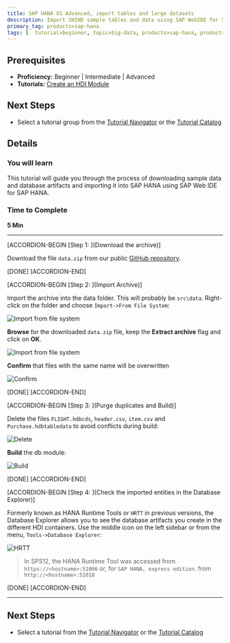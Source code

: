 ```yaml
---
title: SAP HANA XS Advanced, import tables and large datasets
description: Import SHINE sample tables and data using SAP WebIDE for SAP HANA
primary_tag: products>sap-hana
tags: [  tutorial>beginner, topic>big-data, products>sap-hana, products>sap-hana\,-express-edition ]
---
```


## Prerequisites  
 - **Proficiency:** Beginner | Intermediate | Advanced
 - **Tutorials:** [Create an HDI Module](http://www.sap.com/developer/tutorials/xsa-hdi-module.html)


## Next Steps
  - Select a tutorial group from the [Tutorial Navigator](http://www.sap.com/developer/tutorial-navigator.html) or the [Tutorial Catalog](https://www.sap.com/developer/tutorial-navigator.tutorials.html)

## Details
### You will learn  
This tutorial will guide you through the process of downloading sample data and database artifacts and importing it into SAP HANA using SAP Web IDE for SAP HANA.

### Time to Complete
**5 Min**

---

[ACCORDION-BEGIN [Step 1: ](Download the archive)]

Download the file `data.zip` from our public [GitHub repository](https://github.com/SAP/com.sap.openSAP.hana5.templates/raw/hana2_sps01/ex2/core-db/data.zip).

[DONE]
[ACCORDION-END]

[ACCORDION-BEGIN [Step 2: ](Import Archive)]

Import the archive into the data folder. This will probably be `src\data`. Right-click on the folder and choose `Import->From File System`:

![Import from file system](1.png)

**Browse** for the downloaded `data.zip` file, keep the **Extract archive** flag and click on **OK**.

![Import from file system](2.png)

 **Confirm** that files with the same name will be overwritten

![Confirm](3.png)


[DONE]
[ACCORDION-END]


[ACCORDION-BEGIN [Step 3: ](Purge duplicates and Build)]

Delete the files `FLIGHT.hdbcds`, `header.csv`, `item.csv` and `Purchase.hdbtabledata` to avoid conflicts during build:

![Delete](4.png)

**Build** the db module:

![Build](5.png)


[DONE]
[ACCORDION-END]

[ACCORDION-BEGIN [Step 4: ](Check the imported entities in the Database Explorer)]

Formerly known as HANA Runtime Tools or `HRTT` in previous versions, the Database Explorer allows you to see the database artifacts you create in the different HDI containers. Use the middle icon on the left sidebar or from the menu, `Tools->Database Explorer`:

![HRTT](6.png)


>In SPS12, the HANA Runtime Tool was accessed from `https://<hostname>:51006` or, for `SAP HANA, express edition`. from `http://<hostname>:51018`

[DONE]
[ACCORDION-END]


---

## Next Steps
- Select a tutorial from the [Tutorial Navigator](http://www.sap.com/developer/tutorial-navigator.html) or the [Tutorial Catalog](http://www.sap.com/developer/tutorials.html)
